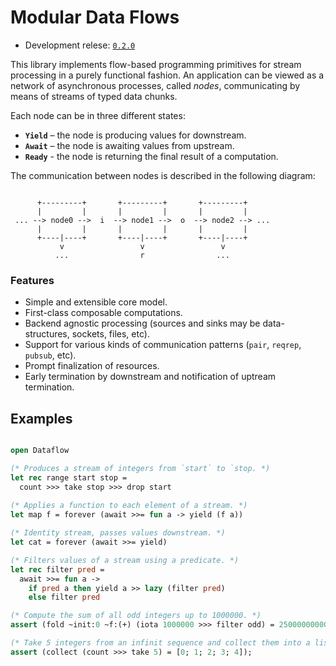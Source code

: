 # Modular Data Flows

<!--
[![Build Status](https://travis-ci.org/rizo/io.svg?branch=master)](https://travis-ci.org/rizo/io?branch=master)
-->

- Development relese: [`0.2.0`](https://github.com/rizo/io/tree/0.2.0)


This library implements flow-based programming primitives for stream processing in a purely functional fashion. An application can be viewed as a network of asynchronous processes, called _nodes_, communicating by means of streams of typed data chunks.

Each node can be in three different states:

- **`Yield`** – the node is producing values for downstream.
- **`Await`** – the node is awaiting values from upstream.
- **`Ready`** - the node is returning the final result of a computation.

The communication between nodes is described in the following diagram:

```

      +---------+       +---------+       +---------+
      |         |       |         |       |         |
 ... --> node0 -->  i  --> node1 -->  o  --> node2 --> ...
      |         |       |         |       |         |
      +----|----+       +----|----+       +----|----+
           v                 v                 v
          ...                r                ...

```


### Features

- Simple and extensible core model.
- First-class composable computations.
- Backend agnostic processing (sources and sinks may be data-structures, sockets, files, etc).
- Support for various kinds of communication patterns (`pair`, `reqrep`, `pubsub`, etc).
- Prompt finalization of resources.
- Early termination by downstream and notification of uptream termination.

## Examples

```ocaml

open Dataflow

(* Produces a stream of integers from `start` to `stop. *)
let rec range start stop =
  count >>> take stop >>> drop start
  
(* Applies a function to each element of a stream. *)
let map f = forever (await >>= fun a -> yield (f a))

(* Identity stream, passes values downstream. *)
let cat = forever (await >>= yield)

(* Filters values of a stream using a predicate. *)
let rec filter pred =
  await >>= fun a ->
    if pred a then yield a >> lazy (filter pred)
    else filter pred

(* Compute the sum of all odd integers up to 1000000. *)
assert (fold ~init:0 ~f:(+) (iota 1000000 >>> filter odd) = 250000000000);

(* Take 5 integers from an infinit sequence and collect them into a list. *)
assert (collect (count >>> take 5) = [0; 1; 2; 3; 4]);

```

